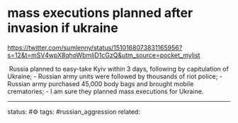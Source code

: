 # mass executions planned after invasion if ukraine
https://twitter.com/sumlenny/status/1510168073831165956?s=12&t=mSV4wpX8qhoWbmljD1cGzQ&utm_source=pocket_mylist

 Russia planned to easy-take Kyiv within 3 days, following by capitulation of Ukraine; - Russian army units were followed by thousands of riot police; - Russian army purchased 45,000 body bags and brought mobile crematories; - I am sure they planned mass executions for Ukraine.

---
status: #⚙️ 
tags: #russian_aggression 
related: 
